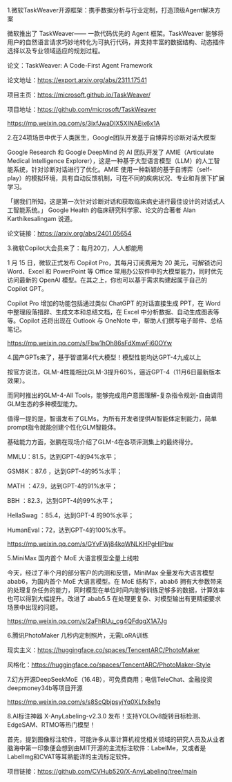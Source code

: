 1.微软TaskWeaver开源框架：携手数据分析与行业定制，打造顶级Agent解决方案

微软推出了 TaskWeaver—— 一款代码优先的 Agent 框架。TaskWeaver 能够将用户的自然语言请求巧妙地转化为可执行代码，并支持丰富的数据结构、动态插件选择以及专业领域适应的规划过程。

论文：TaskWeaver: A Code-First Agent Framework

论文地址：https://export.arxiv.org/abs/2311.17541

项目主页：https://microsoft.github.io/TaskWeaver/

项目地址：https://github.com/microsoft/TaskWeaver

https://mp.weixin.qq.com/s/3ixfJwaDIX5XINAEix6x1A

2.在24项场景中优于人类医生，Google团队开发基于自博弈的诊断对话大模型

Google Research 和 Google DeepMind 的 AI 团队开发了 AMIE（Articulate Medical Intelligence Explorer），这是一种基于大型语言模型（LLM）的人工智能系统，针对诊断对话进行了优化。AMIE 使用一种新颖的基于自博弈（self-play）的模拟环境，具有自动反馈机制，可在不同的疾病状况、专业和背景下扩展学习。

「据我们所知，这是第一次针对诊断对话和获取临床病史进行最佳设计的对话式人工智能系统。」 Google Health 的临床研究科学家、论文的合著者 Alan Karthikesalingam 说道。

论文链接：https://arxiv.org/abs/2401.05654

3.微软Copilot大会员来了：每月20刀，人人都能用

1 月 15 日，微软正式发布 Copilot Pro，其每月订阅费用为 20 美元，可解锁访问 Word、Excel 和 PowerPoint 等 Office 常用办公软件中的大模型能力，同时优先访问最新的 OpenAI 模型。在其之上，你也可以基于需求构建起属于自己的 Copilot GPT。

Copilot Pro 增加的功能包括通过类似 ChatGPT 的对话直接生成 PPT，在 Word 中整理段落措辞、生成文本和总结文档，在 Excel 中分析数据、自动生成图表等等。Copilot 还将出现在 Outlook 与 OneNote 中，帮助人们撰写电子邮件、总结笔记。

https://mp.weixin.qq.com/s/Fbw1hOh86sFdXmwFi60OYw

4.国产GPTs来了，基于智谱第4代大模型！模型性能均达GPT-4九成以上

按官方说法，GLM-4性能相比GLM-3提升60%，逼近GPT-4（11月6日最新版本效果）。

而同时推出的GLM-4-All Tools，能够完成用户意图理解-复杂指令规划-自由调用GLM生态的多种模型能力。

值得一提的是，智谱发布了GLMs，为所有开发者提供AI智能体定制能力，简单prompt指令就能创建个性化GLM智能体。

基础能力方面，张鹏在现场介绍了GLM-4在各项评测集上的最终得分。

MMLU：81.5，达到GPT-4的94%水平；

GSM8K：87.6 ，达到GPT-4的95%水平；

MATH ：47.9，达到GPT-4的91%水平；

BBH ：82.3，达到GPT-4的99%水平；

HellaSwag ：85.4，达到GPT-4 的90%水平；

HumanEval：72，达到GPT-4的100%水平。

https://mp.weixin.qq.com/s/GYvFWj84kqWNLKHPgHIPbw

5.MiniMax 国内首个 MoE 大语言模型全量上线啦

今天，经过了半个月的部分客户的内测和反馈，MiniMax 全量发布大语言模型 abab6，为国内首个 MoE 大语言模型。在 MoE 结构下，abab6 拥有大参数带来的处理复杂任务的能力，同时模型在单位时间内能够训练足够多的数据，计算效率也可以得到大幅提升。改进了 abab5.5 在处理更复杂、对模型输出有更精细要求场景中出现的问题。

https://mp.weixin.qq.com/s/2aFhRUu_cg4QFdqgX1A7Jg

6.腾讯PhotoMaker 几秒内定制照片，无需LoRA训练

现实主义：https://huggingface.co/spaces/TencentARC/PhotoMaker

风格化：https://huggingface.co/spaces/TencentARC/PhotoMaker-Style

7.幻方开源DeepSeekMoE（16.4B），可免费商用；电信TeleChat、金融投资deepmoney34b等项目开源

https://mp.weixin.qq.com/s/s8ScQbjpsyjYq0XLfx8e1g

8.AI标注神器 X-AnyLabeling-v2.3.0 发布！支持YOLOv8旋转目标检测、EdgeSAM、RTMO等热门模型！

首先，提到图像标注软件，可能许多从事计算机视觉相关领域的研究人员及从业者脑海中第一印象便会想到由MIT开源的主流标注软件：LabelMe，又或者是LabelImg和CVAT等耳熟能详的主流标定软件。

项目链接：https://github.com/CVHub520/X-AnyLabeling/tree/main








